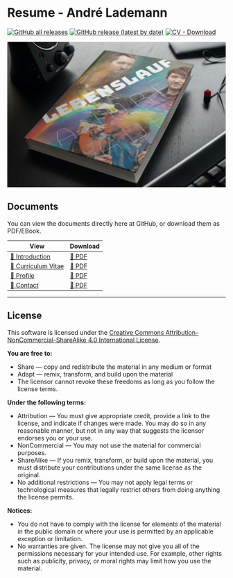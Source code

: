 # Resume - André Lademann

[![GitHub all releases](https://img.shields.io/github/downloads/vergissberlin/resume/total?style=for-the-badge)](https://github.com/vergissberlin/resume/releases) 
[![GitHub release (latest by date)](https://img.shields.io/github/v/release/vergissberlin/resume?style=for-the-badge)](https://github.com/vergissberlin/resume/releases/latest) 
[![CV - Download](https://img.shields.io/badge/CV-Download-2ea44f?style=for-the-badge)](https://github.com/vergissberlin/resume/releases)

[![André Laserman CV](./Content/Media/Mock/Mock-1.png)](Content/1-curriculum-vitae.md)

## Documents

You can view the documents directly here at GitHub, or download them as PDF/EBook.

| View                                                 | Download                                                          | 
|------------------------------------------------------|-------------------------------------------------------------------|
| [📄 Introduction](Content/0-introduction.md)         | [📄 PDF](https://github.com/vergissberlin/resume/releases/latest) |
| [📄 Curriculum Vitae](Content/1-curriculum-vitae.md) | [📄 PDF](https://github.com/vergissberlin/resume/releases/latest) |
| [📄 Profile](Content/2-portfolio.md)                 | [📄 PDF](https://github.com/vergissberlin/resume/releases/latest) |
| [📄 Contact](Content/3-contact.md)                   | [📄 PDF](https://github.com/vergissberlin/resume/releases/latest) |

---

## License

This software is licensed under  the [Creative Commons Attribution-NonCommercial-ShareAlike 4.0 International License](https://creativecommons.org/licenses/by-nc-sa/4.0/).

**You are free to:**
- Share — copy and redistribute the material in any medium or format
- Adapt — remix, transform, and build upon the material
- The licensor cannot revoke these freedoms as long as you follow the license terms.

**Under the following terms:**
- Attribution — You must give appropriate credit, provide a link to the license, and indicate if changes were made.
  You may do so in any reasonable manner, but not in any way that suggests the licensor endorses you or your use.
- NonCommercial — You may not use the material for commercial purposes.
- ShareAlike — If you remix, transform, or build upon the material, you must distribute your contributions under the
  same license as the original.
- No additional restrictions — You may not apply legal terms or technological measures that legally restrict others
  from doing anything the license permits.

**Notices:**
- You do not have to comply with the license for elements of the material in the public domain or where your use is
  permitted by an applicable exception or limitation.
- No warranties are given. The license may not give you all of the permissions necessary for your intended use. For
  example, other rights such as publicity, privacy, or moral rights may limit how you use the material.
